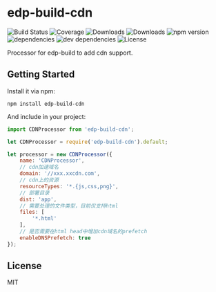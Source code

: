# edp-build-cdn

![Build Status](https://img.shields.io/travis/yanghuabei/edp-build-cdn.svg)
![Coverage](https://img.shields.io/coveralls/yanghuabei/edp-build-cdn.svg)
![Downloads](https://img.shields.io/npm/dm/edp-build-cdn.svg)
![Downloads](https://img.shields.io/npm/dt/edp-build-cdn.svg)
![npm version](https://img.shields.io/npm/v/edp-build-cdn.svg)
![dependencies](https://img.shields.io/david/yanghuabei/edp-build-cdn.svg)
![dev dependencies](https://img.shields.io/david/dev/yanghuabei/edp-build-cdn.svg)
![License](https://img.shields.io/npm/l/edp-build-cdn.svg)

Processor for edp-build to add cdn support.

## Getting Started

Install it via npm:

```shell
npm install edp-build-cdn
```

And include in your project:

```javascript
import CDNProcessor from 'edp-build-cdn';

let CDNProcessor = require('edp-build-cdn').default;

let processor = new CDNProcessor({
    name: 'CDNProcessor',
    // cdn加速域名
    domain: '//xxx.xxcdn.com',
    // cdn上的资源
    resourceTypes: '*.{js,css,png}',
    // 部署目录
    dist: 'app',
    // 需要处理的文件类型，目前仅支持html
    files: [
        '*.html'
    ],
    // 是否需要在html head中增加cdn域名的prefetch
    enableDNSPrefetch: true
});
```

## License

MIT
